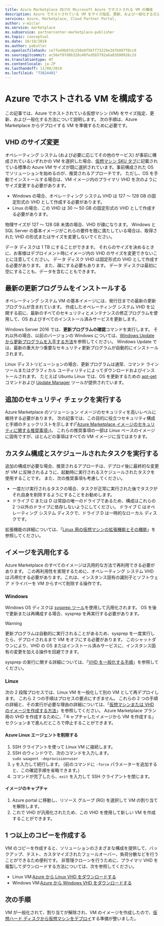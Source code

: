 ```yaml
---
title: Azure Marketplace 向けの Microsoft Azure でホストされる VM の構成
description: Azure でホストされている VM をサイズ指定、更新、および一般化する方法について説明します。
services: Azure, Marketplace, Cloud Partner Portal,
author: v-miclar
ms.service: marketplace
ms.subservice: partnercenter-marketplace-publisher
ms.topic: conceptual
ms.date: 10/19/2018
ms.author: pabutler
ms.openlocfilehash: ce7fe49b07dc250a9f56ff73229e347b997f0cc0
ms.sourcegitcommit: ac56ef07d86328c40fed5b5792a6a02698926c2d
ms.translationtype: HT
ms.contentlocale: ja-JP
ms.lasthandoff: 11/08/2019
ms.locfileid: "73824491"
---
```

# <a name="configure-the-azure-hosted-vm"></a>Azure でホストされる VM を構成する

この記事では、Azure でホストされている仮想マシン (VM) をサイズ指定、更新、および一般化する方法について説明します。  次の手順は、Azure Marketplace からデプロイする VM を準備するために必要です。


## <a name="sizing-the-vhds"></a>VHD のサイズ変更

<!--TD: Check if the following assertion is true. I didn't understand the original content. -->
オペレーティング システム (および必要に応じてその他のサービス) が事前に構成されているいずれかの VM を選択した場合、[仮想マシン SKU タブ](./cpp-skus-tab.md)に記載されている標準の Azure VM サイズが既に選択されています。事前構成された OS でソリューションを始めるのが、推奨されるアプローチです。  ただし、OS を手動でインストールする場合は、VM イメージ内のプライマリ VHD を次のようにサイズ変更する必要があります。

- Windows の場合、オペレーティング システム VHD は 127 ～ 128 GB の固定形式の VHD として作成する必要があります。 
- Linux の場合、この VHD は 30 ～ 50 GB の固定形式の VHD として作成する必要があります。

物理サイズが 127 ～ 128 GB 未満の場合、VHD が疎になります。 Windows と SQL Server の基本イメージがこれらの要件を既に満たしている場合は、取得された VHD の形式またはサイズを変更しないでください。 

データ ディスクは 1 TB にすることができます。 それらのサイズを決めるときに、お客様はデプロイメント時にイメージ内の VHD のサイズを変更できないことに注意してください。 データ ディスク VHD は固定形式の VHD として作成する必要があります。 また、疎にする必要もあります。 データ ディスクは最初に空にすることも、データを含むこともできます。


## <a name="install-the-most-current-updates"></a>最新の更新プログラムをインストールする

オペレーティング システム VM の基本イメージには、発行日までの最新の更新プログラムが含まれています。 作成したオペレーティング システム VHD を公開する前に、最新のすべてのセキュリティとメンテナンスの修正プログラムを使用して、OS およびすべてのインストール済みサービスを更新します。

Windows Server 2016 では、**更新プログラムの確認**コマンドを実行します。  それ以外の場合、以前のバージョンの Windows については、[Windows Update から更新プログラムを入手する方法](https://support.microsoft.com/help/3067639/how-to-get-an-update-through-windows-update)を参照してください。  Windows Update では、最新の重大かつ重要なセキュリティ更新プログラムが自動的にインストールされます。

Linux ディストリビューションの場合、更新プログラムは通常、コマンド ライン ツールまたはグラフィカル ユーティリティによってダウンロードおよびインストールされます。  たとえば Ubuntu Linux では、OS を更新するための [apt-get](https://manpages.ubuntu.com/manpages/cosmic/man8/apt-get.8.html) コマンドおよび [Update Manager](https://manpages.ubuntu.com/manpages/cosmic/man8/update-manager.8.html) ツールが提供されています。


## <a name="perform-additional-security-checks"></a>追加のセキュリティ チェックを実行する

Azure Marketplace のソリューション イメージのセキュリティを高いレベルに維持する必要があります。  次の記事では、この目的に役立つセキュリティ構成と手順のチェックリストを示します(「[Azure Marketplace イメージのセキュリティに関する推奨事項](https://docs.microsoft.com/azure/security/security-recommendations-azure-marketplace-images)」)。  これらの推奨事項の一部は Linux ベースのイメージに固有ですが、ほとんどの事項はすべての VM イメージに当てはまります。 


## <a name="perform-custom-configuration-and-scheduled-tasks"></a>カスタム構成とスケジュールされたタスクを実行する

追加の構成が必要な場合、推奨されるアプローチは、デプロイ後に最終的な変更が VM に反映されるように、起動時に実行されるスケジュールされたタスクを使用することです。  また、次の推奨事項も考慮してください。
- 一度だけ実行されるタスクの場合、タスクが正常に実行された後でタスクがそれ自身を削除するようにすることをお勧めします。
- ドライブ C または D は常設の唯一のドライブであるため、構成はこれらの 2 つ以外のドライブに依存しないようにしてください。 ドライブ C はオペレーティング システム ディスクで、ドライブ D は一時的なローカル ディスクです。

拡張機能の詳細については、「[Linux 用の仮想マシンの拡張機能とその機能](https://docs.microsoft.com/azure/virtual-machines/extensions/features-linux)」を参照してください。


## <a name="generalize-the-image"></a>イメージを汎用化する

Azure Marketplace のすべてのイメージは汎用的な方法で再利用できる必要があります。 この再利用性を実現するために、オペレーティング システム VHD は*汎用化*する必要があります。これは、インスタンス固有の識別子とソフトウェア ドライバーを VM からすべて削除する操作です。

### <a name="windows"></a>Windows

Windows OS ディスクは [sysprep ツール](https://docs.microsoft.com/windows-hardware/manufacture/desktop/sysprep--system-preparation--overview)を使用して汎用化されます。 OS を後で更新または再構成する場合、sysprep を再実行する必要があります。 

> [!WARNING]
>  更新プログラムは自動的に実行されることがあるため、sysprep を一度実行したら、デプロイされるまで VM をオフにする必要があります。  このシャットダウンにより、VHD の OS またはインストール済みサービスに、インスタンス固有の変更を加える操作を回避できます。

sysprep の実行に関する詳細については、「[VHD を一般化する手順](https://docs.microsoft.com/azure/virtual-machines/windows/capture-image-resource#generalize-the-windows-vm-using-sysprep)」を参照してください。

### <a name="linux"></a>Linux

次の 2 段階プロセスでは、Linux VM を一般化して別の VM として再デプロイします。 これら 2 つの手順はプロセスの要点にすぎません。 これらの 2 つの手順の詳細と、その実行が必要な理由の詳細については、「[仮想マシンまたは VHD のイメージを作成する方法](../../../virtual-machines/linux/capture-image.md)」を参照してください。 Azure Marketplace プラン用の VHD を作成するために、「キャプチャしたイメージから VM を作成する」セクションまで進んだところで停止することができます。

#### <a name="remove-the-azure-linux-agent"></a>Azure Linux エージェントを削除する
1.  SSH クライアントを使って Linux VM に接続します。
2.  SSH のウィンドウで、次のコマンドを入力します。 <br/>
    `sudo waagent -deprovision+user`
3.  `y` を入力して続行します。 (前のコマンドに `-force` パラメーターを追加すると、この確認手順を省略できます。)
4.  コマンドが完了したら、`exit` を入力して SSH クライアントを閉じます。

<!-- TD: I need to add meat and/or references to the following steps -->
#### <a name="capture-the-image"></a>イメージのキャプチャ
1.  Azure portal に移動し、リソース グループ (RG) を選択して VM の割り当てを解除します。
2.  これで VHD が汎用化されたため、この VHD を使用して新しい VM を作成することができます。


## <a name="create-one-or-more-copies"></a>1 つ以上のコピーを作成する

VM のコピーを作成すると、ソリューションのさまざまな構成を提供して、バックアップ、テスト、カスタマイズされたフェールオーバー、負荷分散などを行うことができるため便利です。 非管理クローンを行うために、プライマリ VHD を複製してダウンロードする方法については、次を参照してください。

- Linux VM:[Azure から Linux VHD をダウンロードする](../../../virtual-machines/linux/download-vhd.md)
- Windows VM:[Azure から Windows VHD をダウンロードする](../../../virtual-machines/windows/download-vhd.md)


## <a name="next-steps"></a>次の手順

VM が一般化されて、割り当てが解除され、VM のイメージを作成したので、[仮想ハード ディスクから仮想マシンをデプロイ](./cpp-deploy-vm-vhd.md)する準備が整いました。
